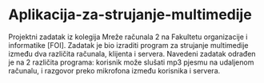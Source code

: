 # Aplikacija-za-strujanje-multimedije
Projektni zadatak iz kolegija Mreže računala 2 na Fakultetu organizacije i informatike [FOI]. Zadatak je bio izraditi program za strujanje multimedije između dva različita računala, klijenta i servera. Navedeni zadatak odrađen je na 2 različita programa: korisnik može slušati mp3 pjesmu na udaljenom računalu, i razgovor preko mikrofona između korisnika i servera.
